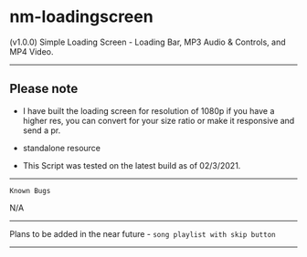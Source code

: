 # nm-loadingscreen
(v1.0.0) Simple Loading Screen - Loading Bar, MP3 Audio &amp; Controls, and MP4 Video.

-----------------------------------------------------------------------------------------------------------------

## Please note

- I have built the loading screen for resolution of 1080p if you have a higher res, you can convert for your size ratio or make it responsive and send a pr.

- standalone resource

- This Script was tested on the latest build as of 02/3/2021.

-----------------------------------------------------------------------------------------------------------------

`Known Bugs`

N/A

-----------------------------------------------------------------------------------------------------------------

Plans to be added in the near future - 
`song playlist with skip button`

-----------------------------------------------------------------------------------------------------------------
